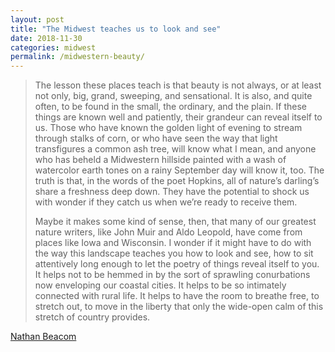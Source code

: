 ```yaml
---
layout: post
title: "The Midwest teaches us to look and see"
date: 2018-11-30
categories: midwest
permalink: /midwestern-beauty/
---
```


> The lesson these places teach is that beauty is not always, or at least not only, big, grand, sweeping, and sensational. It is also, and quite often, to be found in the small, the ordinary, and the plain. If these things are known well and patiently, their grandeur can reveal itself to us. Those who have known the golden light of evening to stream through stalks of corn, or who have seen the way that light transfigures a common ash tree, will know what I mean, and anyone who has beheld a Midwestern hillside painted with a wash of watercolor earth tones on a rainy September day will know it, too. The truth is that, in the words of the poet Hopkins, all of nature’s darling’s share a freshness deep down. They have the potential to shock us with wonder if they catch us when we’re ready to receive them. 
>
> Maybe it makes some kind of sense, then, that many of our greatest nature writers, like John Muir and Aldo Leopold, have come from places like Iowa and Wisconsin. I wonder if it might have to do with the way this landscape teaches you how to look and see, how to sit attentively long enough to let the poetry of things reveal itself to you. It helps not to be hemmed in by the sort of sprawling conurbations now enveloping our coastal cities. It helps to be so intimately connected with rural life. It helps to have the room to breathe free, to stretch out, to move in the liberty that only the wide-open calm of this stretch of country provides.

[Nathan Beacom](https://thenewchicagoan.com/blog/2018/11/18/is-the-midwest-beautiful)
